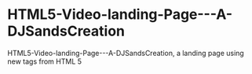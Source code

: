 # HTML5-Video-landing-Page---A-DJSandsCreation
HTML5-Video-landing-Page---A-DJSandsCreation, a landing page using new tags from HTML 5
